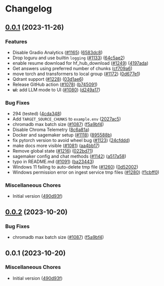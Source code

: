 # Changelog

## [0.0.1](https://github.com/dhomane/privateGPT/compare/v0.0.2...v0.0.1) (2023-11-26)


### Features

* Disable Gradio Analytics ([#1165](https://github.com/dhomane/privateGPT/issues/1165)) ([6583dc8](https://github.com/dhomane/privateGPT/commit/6583dc84c082773443fc3973b1cdf8095fa3fec3))
* Drop loguru and use builtin `logging` ([#1133](https://github.com/dhomane/privateGPT/issues/1133)) ([64c5ae2](https://github.com/dhomane/privateGPT/commit/64c5ae214a9520151c9c2d52ece535867d799367))
* enable resume download for hf_hub_download ([#1249](https://github.com/dhomane/privateGPT/issues/1249)) ([4197ada](https://github.com/dhomane/privateGPT/commit/4197ada6267c822f32c1d7ba2be6e7ce145a3404))
* Get answers using preferred number of chunks ([cf709a6](https://github.com/dhomane/privateGPT/commit/cf709a6b7a951fc333ef5a089b24179ca660469b))
* move torch and transformers to local group ([#1172](https://github.com/dhomane/privateGPT/issues/1172)) ([0d677e1](https://github.com/dhomane/privateGPT/commit/0d677e10b970aec222ec04837d0f08f1631b6d4a))
* Qdrant support ([#1228](https://github.com/dhomane/privateGPT/issues/1228)) ([03d1ae6](https://github.com/dhomane/privateGPT/commit/03d1ae6d70dffdd2411f0d4e92f65080fff5a6e2))
* Release GitHub action ([#1078](https://github.com/dhomane/privateGPT/issues/1078)) ([b745091](https://github.com/dhomane/privateGPT/commit/b7450911b25b0b70528fd4b620cffb90766e3448))
* **ui:** add LLM mode to UI ([#1080](https://github.com/dhomane/privateGPT/issues/1080)) ([d249a17](https://github.com/dhomane/privateGPT/commit/d249a17c330abd122e4988d35d94bcc2df980700))


### Bug Fixes

* 294 (tested) ([4cda348](https://github.com/dhomane/privateGPT/commit/4cda348cf87f56ff237e376b03732b1b47a99215))
* Add `TARGET_SOURCE_CHUNKS` to `example.env` ([2027ac5](https://github.com/dhomane/privateGPT/commit/2027ac563b6606199563632191b65f5105af8ebe))
* chromadb max batch size ([#1087](https://github.com/dhomane/privateGPT/issues/1087)) ([f5a9bf4](https://github.com/dhomane/privateGPT/commit/f5a9bf4e374b2d4c76438cf8a97cccf222ec8e6f))
* Disable Chroma Telemetry ([8c6a81a](https://github.com/dhomane/privateGPT/commit/8c6a81a07fc9c800d53f62a33f5ae3b5247a22a6))
* Docker and sagemaker setup ([#1118](https://github.com/dhomane/privateGPT/issues/1118)) ([895588b](https://github.com/dhomane/privateGPT/commit/895588b82a06c2bc71a9e22fb840c7f6442a3b5b))
* fix pytorch version to avoid wheel bug ([#1123](https://github.com/dhomane/privateGPT/issues/1123)) ([24cfddd](https://github.com/dhomane/privateGPT/commit/24cfddd60f74aadd2dade4c63f6012a2489938a1))
* make docs more visible ([#1081](https://github.com/dhomane/privateGPT/issues/1081)) ([aa4bb17](https://github.com/dhomane/privateGPT/commit/aa4bb17a2e6a797b450fa11a45e0b0528b8efecf))
* Remove global state ([#1216](https://github.com/dhomane/privateGPT/issues/1216)) ([022bd71](https://github.com/dhomane/privateGPT/commit/022bd718e3dfc197027b1e24fb97e5525b186db4))
* sagemaker config and chat methods ([#1142](https://github.com/dhomane/privateGPT/issues/1142)) ([a517a58](https://github.com/dhomane/privateGPT/commit/a517a588c4927aa5c5c2a93e4f82a58f0599d251))
* typo in README.md ([#1091](https://github.com/dhomane/privateGPT/issues/1091)) ([ba23443](https://github.com/dhomane/privateGPT/commit/ba23443a70d323cd4f9a242b33fd9dce1bacd2db))
* Windows 11 failing to auto-delete tmp file ([#1260](https://github.com/dhomane/privateGPT/issues/1260)) ([0d52002](https://github.com/dhomane/privateGPT/commit/0d520026a3d5b08a9b8487be992d3095b21e710c))
* Windows permission error on ingest service tmp files ([#1280](https://github.com/dhomane/privateGPT/issues/1280)) ([f1cbff0](https://github.com/dhomane/privateGPT/commit/f1cbff0fb7059432d9e71473cbdd039032dab60d))


### Miscellaneous Chores

* Initial version ([490d93f](https://github.com/dhomane/privateGPT/commit/490d93fdc1977443c92f6c42e57a1c585aa59430))

## [0.0.2](https://github.com/imartinez/privateGPT/compare/v0.0.1...v0.0.2) (2023-10-20)


### Bug Fixes

* chromadb max batch size ([#1087](https://github.com/imartinez/privateGPT/issues/1087)) ([f5a9bf4](https://github.com/imartinez/privateGPT/commit/f5a9bf4e374b2d4c76438cf8a97cccf222ec8e6f))

## 0.0.1 (2023-10-20)

### Miscellaneous Chores

* Initial version ([490d93f](https://github.com/imartinez/privateGPT/commit/490d93fdc1977443c92f6c42e57a1c585aa59430))
